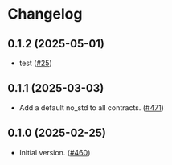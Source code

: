 # Changelog


## 0.1.2 (2025-05-01)

- test ([#25](https://github.com/ericglau/contracts-wizard/pull/25))

## 0.1.1 (2025-03-03)

- Add a default no_std to all contracts. ([#471](https://github.com/OpenZeppelin/contracts-wizard/pull/471))

## 0.1.0 (2025-02-25)

- Initial version. ([#460](https://github.com/OpenZeppelin/contracts-wizard/pull/460))
